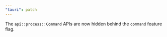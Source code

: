 ```yaml
---
"tauri": patch
---
```


The `api::process::Command` APIs are now hidden behind the `command` feature flag.